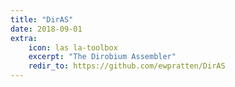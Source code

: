 ```yaml
---
title: "DirAS"
date: 2018-09-01
extra:
    icon: las la-toolbox
    excerpt: "The Dirobium Assembler"
    redir_to: https://github.com/ewpratten/DirAS
---
```

